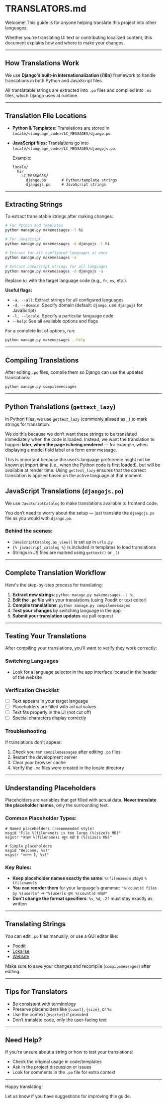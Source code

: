 # TRANSLATORS.md

Welcome! This guide is for anyone helping translate this project into other languages.

Whether you're translating UI text or contributing localized content, this document explains how and where to make your changes.

---

## How Translations Work

We use **Django's built-in internationalization (i18n)** framework to handle translations in both Python and JavaScript files.

All translatable strings are extracted into `.po` files and compiled into `.mo` files, which Django uses at runtime.

---

## Translation File Locations

- **Python & Templates:**
  Translations are stored in `locale/<language_code>/LC_MESSAGES/django.po`.

- **JavaScript files:**
  Translations go into `locale/<language_code>/LC_MESSAGES/djangojs.po`.

  Example:
  ```
  locale/
    hi/
      LC_MESSAGES/
        django.po       # Python/template strings
        djangojs.po     # JavaScript strings
  ```

---

## Extracting Strings

To extract translatable strings after making changes:

```bash
# For Python and templates
python manage.py makemessages -l hi

# For JavaScript
python manage.py makemessages -d djangojs -l hi

# Extract for all configured languages at once
python manage.py makemessages -a

# Extract JavaScript strings for all languages
python manage.py makemessages -d djangojs -a
```

Replace `hi` with the target language code (e.g., `fr`, `es`, etc.).

**Useful flags:**
- `-a, --all`: Extract strings for all configured languages
- `-d, --domain`: Specify domain (default: `django`, use `djangojs` for JavaScript)
- `-l, --locale`: Specify a particular language code
- `--help`: See all available options and flags

For a complete list of options, run:
```bash
python manage.py makemessages --help
```

---

## Compiling Translations

After editing `.po` files, compile them so Django can use the updated translations:

```bash
python manage.py compilemessages
```

---

## Python Translations (`gettext_lazy`)

In Python files, we use `gettext_lazy` (commonly aliased as `_`) to mark strings for translation.

We do this because we don’t want these strings to be translated immediately when the code is loaded. Instead, we want the translation to happen **later, when the page is being rendered** — for example, when displaying a model field label or a form error message.

This is important because the user’s language preference might not be known at import time (i.e., when the Python code is first loaded), but will be available at render time. Using `gettext_lazy` ensures that the correct translation is applied based on the active language at that moment.

## JavaScript Translations (`djangojs.po`)

We use `JavaScriptCatalog` to make translations available to frontend code.

You don’t need to worry about the setup — just translate the `djangojs.po` file as you would with `django.po`.

### Behind the scenes:
- `JavaScriptCatalog.as_view()` is set up in `urls.py`
- `{% javascript_catalog %}` is included in templates to load translations
- Strings in JS files are marked using `gettext()` or `_()`

---

## Complete Translation Workflow

Here's the step-by-step process for translating:

1. **Extract new strings**: `python manage.py makemessages -l hi`
2. **Edit the `.po` file** with your translations (using Poedit or text editor)
3. **Compile translations**: `python manage.py compilemessages`
4. **Test your changes** by switching language in the app
5. **Submit your translation updates** via pull request

---

## Testing Your Translations

After compiling your translations, you'll want to verify they work correctly:

### Switching Languages
- Look for a language selector in the app interface located in the header of the website

### Verification Checklist
- [ ] Text appears in your target language
- [ ] Placeholders are filled with actual values
- [ ] Text fits properly in the UI (not cut off)
- [ ] Special characters display correctly

### Troubleshooting
If translations don't appear:
1. Check you ran `compilemessages` after editing `.po` files
2. Restart the development server
3. Clear your browser cache
4. Verify the `.mo` files were created in the locale directory

---

## Understanding Placeholders

Placeholders are variables that get filled with actual data. **Never translate the placeholder names**, only the surrounding text.

### Common Placeholder Types:

```po
# Named placeholders (recommended style)
msgid "File %(filename)s is too large (%(size)s MB)"
msgstr "फ़ाइल %(filename)s बहुत बड़ी है (%(size)s MB)"

# Simple placeholders
msgid "Welcome, %s!"
msgstr "स्वागत है, %s!"
```

### Key Rules:
- **Keep placeholder names exactly the same**: `%(filename)s` stays `%(filename)s`
- **You can reorder them** for your language's grammar: `"%(count)d files by %(user)s"` → `"%(user)s द्वारा %(count)d फ़ाइलें"`
- **Don't change the format specifiers**: `%s`, `%d`, `.2f` must stay exactly as written

---

## Translating Strings

You can edit `.po` files manually, or use a GUI editor like:

- [Poedit](https://poedit.net/)
- [Lokalise](https://lokalise.com/)
- [Weblate](https://weblate.org/)

Make sure to save your changes and recompile (`compilemessages`) after editing.

---

## Tips for Translators

- Be consistent with terminology
- Preserve placeholders like `{count}`, `{size}`, or `%s`
- Use the context (`msgctxt`) if provided
- Don’t translate code, only the user-facing text

---

## Need Help?

If you're unsure about a string or how to test your translations:

- Check the original usage in code/templates
- Ask in the project discussion or issues
- Look for comments in the `.po` file for extra context

---

Happy translating!

Let us know if you have suggestions for improving this guide.
